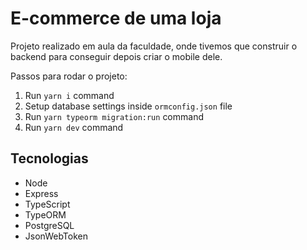 # E-commerce de uma loja

Projeto realizado em aula da faculdade, onde tivemos que construir o backend para conseguir depois criar o mobile dele.

Passos para rodar o projeto:

1. Run `yarn i` command
2. Setup database settings inside `ormconfig.json` file
3. Run `yarn typeorm migration:run` command
4. Run `yarn dev` command

## Tecnologias

- Node
- Express
- TypeScript
- TypeORM
- PostgreSQL
- JsonWebToken
